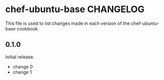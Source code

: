 # chef-ubuntu-base CHANGELOG

This file is used to list changes made in each version of the chef-ubuntu-base cookbook.

## 0.1.0

Initial release.

- change 0
- change 1
